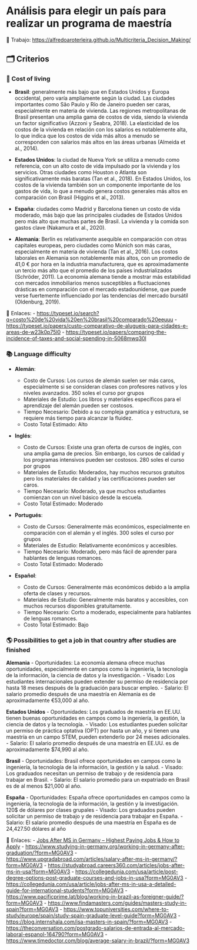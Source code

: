 # Análisis para elegir un país para realizar un programa de maestría
🔗 Trabajo: https://alfredoaroterleira.github.io/Multicriteria_Decision_Making/ 

## 🗂️ Criterios
### 🏡 Cost of living
- **Brasil**: generalmente más bajo que en Estados Unidos y Europa occidental, pero varía ampliamente según la ciudad. Las ciudades importantes como São Paulo y Río de Janeiro pueden ser caras, especialmente en materia de vivienda. Las regiones metropolitanas de Brasil presentan una amplia gama de costos de vida, siendo la vivienda un factor significativo (Azzoni y Seabra, 2018).  La elasticidad de los costos de la vivienda en relación con los salarios es notablemente alta, lo que indica que los costos de vida más altos a menudo se corresponden con salarios más altos en las áreas urbanas (Almeida et al., 2014).

- **Estados Unidos**: la ciudad de Nueva York se utiliza a menudo como referencia, con un alto costo de vida impulsado por la vivienda y los servicios. Otras ciudades como Houston o Atlanta son significativamente más baratas (Tan et al., 2018). En Estados Unidos, los costos de la vivienda también son un componente importante de los gastos de vida, lo que a menudo genera costos generales más altos en comparación con Brasil (Higgins et al., 2013).

- **España**: ciudades como Madrid y Barcelona tienen un costo de vida moderado, más bajo que las principales ciudades de Estados Unidos pero más alto que muchas partes de Brasil. La vivienda y la comida son gastos clave (Nakamura et al., 2020).

- **Alemania**: Berlín es relativamente asequible en comparación con otras capitales europeas, pero ciudades como Múnich son más caras, especialmente en materia de vivienda (Tan et al., 2016). Los costos laborales en Alemania son notablemente más altos, con un promedio de 41,0 € por hora en la industria manufacturera, que es aproximadamente un tercio más alto que el promedio de los países industrializados (Schröder, 2011). La economía alemana tiende a mostrar más estabilidad con mercados inmobiliarios menos susceptibles a fluctuaciones drásticas en comparación con el mercado estadounidense, que puede verse fuertemente influenciado por las tendencias del mercado bursátil (Oldenburg, 2019).

🔗 Enlaces:
    - https://typeset.io/search?q=costo%20de%20vida%20en%20brasil%20comparado%20eeuuu 
    - https://typeset.io/papers/custo-comparativo-de-alugueis-para-cidades-e-areas-de-w23k0p75l0 
    - https://typeset.io/papers/comparing-the-incidence-of-taxes-and-social-spending-in-5068mwq30l 

### 📚 Language difficulty
- **Alemán**:
    - Costo de Cursos: Los cursos de alemán suelen ser más caros, especialmente si se consideran clases con profesores nativos y los niveles avanzados. 350 soles el curso por grupos
    - Materiales de Estudio: Los libros y materiales específicos para el aprendizaje del alemán pueden ser costosos.
    - Tiempo Necesario: Debido a su compleja gramática y estructura, se requiere más tiempo para alcanzar la fluidez.
    - Costo Total Estimado: Alto

- **Inglés**:
    - Costo de Cursos: Existe una gran oferta de cursos de inglés, con una amplia gama de precios. Sin embargo, los cursos de calidad y los programas intensivos pueden ser costosos. 280 soles el curso por grupos
    - Materiales de Estudio: Moderados, hay muchos recursos gratuitos pero los materiales de calidad y las certificaciones pueden ser caros.
    - Tiempo Necesario: Moderado, ya que muchos estudiantes comienzan con un nivel básico desde la escuela.
    - Costo Total Estimado: Moderado

- **Portugués**:
    - Costo de Cursos: Generalmente más económicos, especialmente en comparación con el alemán y el inglés. 300 soles el curso por grupos
    - Materiales de Estudio: Relativamente económicos y accesibles.
    - Tiempo Necesario: Moderado, pero más fácil de aprender para hablantes de lenguas romances.
    - Costo Total Estimado: Moderado

- **Español**:
    - Costo de Cursos: Generalmente más económicos debido a la amplia oferta de clases y recursos.
    - Materiales de Estudio: Generalmente más baratos y accesibles, con muchos recursos disponibles gratuitamente.
    - Tiempo Necesario: Corto a moderado, especialmente para hablantes de lenguas romances.
    - Costo Total Estimado: Bajo


### 🌎 Possibilities to get a job in that country after studies are finished
**Alemania**
    - Oportunidades: La economía alemana ofrece muchas oportunidades, especialmente en campos como la ingeniería, la tecnología de la información, la ciencia de datos y la investigación.
    - Visado: Los estudiantes internacionales pueden extender su permiso de residencia por hasta 18 meses después de la graduación para buscar empleo.
    - Salario: El salario promedio después de una maestría en Alemania es de aproximadamente €53,000 al año.

**Estados Unidos**
    - Oportunidades: Los graduados de maestría en EE.UU. tienen buenas oportunidades en campos como la ingeniería, la gestión, la ciencia de datos y la tecnología.
    - Visado: Los estudiantes pueden solicitar un permiso de práctica optativa (OPT) por hasta un año, y si tienen una maestría en un campo STEM, pueden extenderlo por 24 meses adicionales.
    - Salario: El salario promedio después de una maestría en EE.UU. es de aproximadamente $74,990 al año.

**Brasil**
    - Oportunidades: Brasil ofrece oportunidades en campos como la ingeniería, la tecnología de la información, la gestión y la salud.
    - Visado: Los graduados necesitan un permiso de trabajo y de residencia para trabajar en Brasil.
    - Salario: El salario promedio para un expatriado en Brasil es de al menos $21,000 al año.

**España**
    - Oportunidades: España ofrece oportunidades en campos como la ingeniería, la tecnología de la información, la gestión y la investigación. 120$ de dólares por clases grupales
    - Visado: Los graduados pueden solicitar un permiso de trabajo y de residencia para trabajar en España.
    - Salario: El salario promedio después de una maestría en España es de 24,427.50 dólares al año

🔗 Enlaces:
    - [Jobs After MS in Germany – Highest Paying Jobs & How to Apply](https://www.upgradabroad.com/articles/job-opportunities-after-ms-in-germany/?form=MG0AV3)
    - https://www.studying-in-germany.org/working-in-germany-after-graduation/?form=MG0AV3 
    - https://www.upgradabroad.com/articles/salary-after-ms-in-germany/?form=MG0AV3
    - https://studyabroad.careers360.com/articles/jobs-after-ms-in-usa?form=MG0AV3
    - https://collegedunia.com/usa/article/post-degree-options-post-graduate-courses-and-jobs-in-usa?form=MG0AV3
    - https://collegedunia.com/usa/article/jobs-after-ms-in-usa-a-detailed-guide-for-international-students?form=MG0AV3
    - https://www.pacificprime.lat/blog/working-in-brazil-as-foreigner-guide/?form=MG0AV3
    - https://www.findamasters.com/guides/masters-study-in-spain?form=MG0AV3
    - https://www.topuniversities.com/where-to-study/europe/spain/study-spain-graduate-level-guide?form=MG0AV3
    - https://blog.internshala.com/isa-masters-in-spain/?form=MG0AV3
    - https://theconversation.com/postgrado-salarios-de-entrada-al-mercado-laboral-espanol-164790?form=MG0AV3
    - https://www.timedoctor.com/blog/average-salary-in-brazil/?form=MG0AV3
